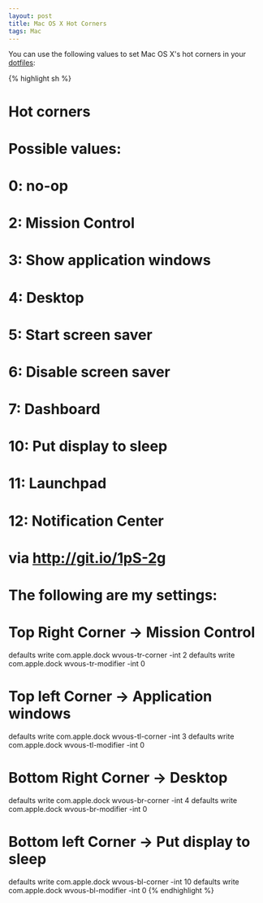 ```yaml
---
layout: post
title: Mac OS X Hot Corners
tags: Mac
---
```

You can use the following values to set Mac OS X's hot corners in your [dotfiles](https://github.com/pala/dotfiles/blob/master/osx/set-defaults.sh):

{% highlight sh %}
# Hot corners
# Possible values:
#  0: no-op
#  2: Mission Control
#  3: Show application windows
#  4: Desktop
#  5: Start screen saver
#  6: Disable screen saver
#  7: Dashboard
# 10: Put display to sleep
# 11: Launchpad
# 12: Notification Center
# via http://git.io/1pS-2g

# The following are my settings:

# Top Right Corner → Mission Control
defaults write com.apple.dock wvous-tr-corner -int 2
defaults write com.apple.dock wvous-tr-modifier -int 0

# Top left Corner → Application windows
defaults write com.apple.dock wvous-tl-corner -int 3
defaults write com.apple.dock wvous-tl-modifier -int 0

# Bottom Right Corner → Desktop
defaults write com.apple.dock wvous-br-corner -int 4
defaults write com.apple.dock wvous-br-modifier -int 0

# Bottom left Corner → Put display to sleep
defaults write com.apple.dock wvous-bl-corner -int 10
defaults write com.apple.dock wvous-bl-modifier -int 0
{% endhighlight %}
